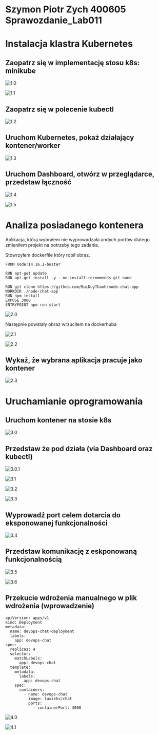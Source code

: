 # Szymon Piotr Zych 400605 Sprawozdanie_Lab011

# Instalacja klastra Kubernetes

## Zaopatrz się w implementację stosu k8s: minikube

![1.0](./1.0.png)

![1.1](./1.1.png)

## Zaopatrz się w polecenie kubectl

![1.2](./1.2.png)

## Uruchom Kubernetes, pokaż działający kontener/worker

![1.3](./1.3.png)

## Uruchom Dashboard, otwórz w przeglądarce, przedstaw łączność

![1.4](./1.4.png)

![1.5](./1.5.png)

# Analiza posiadanego kontenera

Aplikacja, którą wybrałem nie wyprowadzała andych portów dlatego zmieniłem projekt na potrzeby tego zadania.

Stowrzyłem dockerfile który robił obraz.

```
FROM node:14.16.1-buster

RUN apt-get update
RUN apt-get install -y --no-install-recommends git nano

RUN git clone https://github.com/BuiDuyThanh/node-chat-app
WORKDIR ./node-chat-app
RUN npm install
EXPOSE 3000
ENTRYPOINT npm run start
```

![2.0](./2.0.png)

Następnie powstały obraz wrzuciłem na dockerhuba

![2.1](./2.1.png)

![2.2](./2.2.png)

## Wykaż, że wybrana aplikacja pracuje jako kontener

![2.3](./2.3.png)

# Uruchamianie oprogramowania

## Uruchom kontener na stosie k8s

![3.0](./3.0.png)

## Przedstaw że pod działa (via Dashboard oraz kubectl)

![3.0.1](./3.0.1.png)

![3.1](./3.1.png)

![3.2](./3.2.png)

![3.3](./3.3.png)

## Wyprowadź port celem dotarcia do eksponowanej funkcjonalności

![3.4](./3.4.png)

## Przedstaw komunikację z eskponowaną funkcjonalnością

![3.5](./3.5.png)

![3.6](./3.6.png)

## Przekucie wdrożenia manualnego w plik wdrożenia (wprowadzenie)

```
apiVersion: apps/v1
kind: Deployment
metadata:
  name: devops-chat-deployment
  labels:
    app: devops-chat
spec:
  replicas: 4
  selector:
    matchLabels:
      app: devops-chat
  template:
    metadata:
      labels:
        app: devops-chat
    spec:
      containers:
        - name: devops-chat
          image: luxikhs/chat
          ports:
            - containerPort: 3000
```

![4.0](./4.0.png)

![4.1](./4.1.png)
